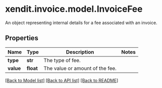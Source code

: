# xendit.invoice.model.InvoiceFee

An object representing internal details for a fee associated with an invoice.

## Properties
| Name | Type | Description | Notes |
| ------------ | ------------- | ------------- | ------------- |
| **type** | **str** | The type of fee. |  |
| **value** | **float** | The value or amount of the fee. |  |


[[Back to Model list]](../README.md#documentation-for-models) [[Back to API list]](../README.md#documentation-for-api-endpoints) [[Back to README]](../README.md)


